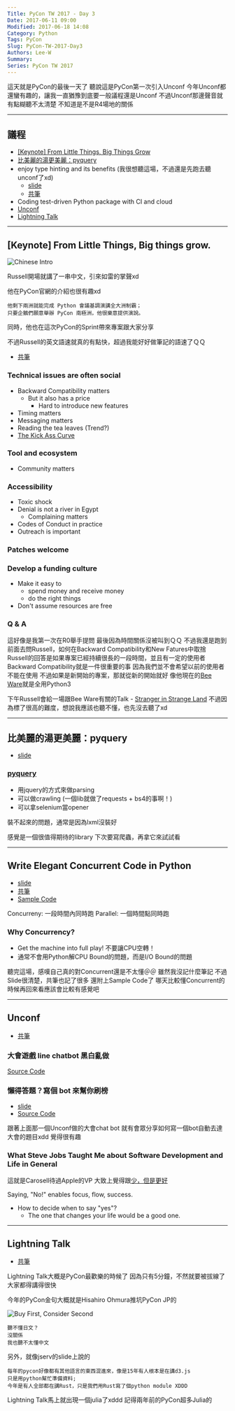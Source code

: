 ```yaml
---
Title: PyCon TW 2017 - Day 3
Date: 2017-06-11 09:00
Modified: 2017-06-18 14:08
Category: Python
Tags: PyCon
Slug: PyCon-TW-2017-Day3
Authors: Lee-W
Summary: 
Series: PyCon TW 2017
---
```


這天就是PyCon的最後一天了
聽說這是PyCon第一次引入Unconf
今年Unconf都還蠻有趣的，讓我一直猶豫到底要一般議程還是Unconf
不過Unconf那邊聲音就有點糊聽不太清楚
不知道是不是R4場地的關係

<!--more-->

---

## 議程

* [[Keynote] From Little Things, Big Things Grow](#1)
* [比美麗的湯更美麗：pyquery](#2)
* enjoy type hinting and its benefits (我很想聽這場，不過還是先跑去聽unconf了xd)
	* [slide](https://www.slideshare.net/masahitojp/the-benefits-of-type-hintss)
	* [共筆](https://hackfoldr.org/pycontw2017/https%253A%252F%252Fhackmd.io%252Fs%252FHkqR2Dvkb)
* Coding test-driven Python package with CI and cloud
* [Unconf](#5)
* [Lightning Talk](#6)

---

<a name='1'></a>
## [Keynote] From Little Things, Big things grow.

![Chinese Intro]({filename}/images/posts-image/2017-06-11-PyCon-TW-2017-Day3/1-Keynote-Chineses.png)

Russell開場就講了一串中文，引來如雷的掌聲xd

他在PyCon官網的介紹也很有趣xd
```
他剩下兩洲就能完成 Python 會議基調演講全大洲制霸；
只要企鵝們願意舉辦 PyCon 南極洲，他很樂意提供演說。
```
同時，他也在這次PyCon的Sprint帶來專案跟大家分享

不過Russell的英文語速就真的有點快，超過我能好好做筆記的語速了ＱＱ

- [共筆](https://hackfoldr.org/pycontw2017/https%253A%252F%252Fhackmd.io%252Fs%252FryvqnPv1-)


### Technical issues are often social
- Backward Compatibility matters
	- But it also has a price
		- Hard to introduce new features
- Timing matters
- Messaging matters
- Reading the tea leaves (Trend?)
- [The Kick Ass Curve](http://headrush.typepad.com/creating_passionate_users/2005/10/getting_users_p.html)

### Tool and ecosystem
- Community matters

### Accessibility
- Toxic shock
- Denial is not a river in Egypt
	- Complaining matters
- Codes of Conduct in practice
- Outreach is important

### Patches welcome

### Develop a funding culture
- Make it easy to
	- spend money and receive money
	- do the right things
- Don't assume resources are free

### Q & A
這好像是我第一次在R0舉手提問
最後因為時間關係沒被叫到ＱＱ
不過我還是跑到前面去問Russell，如何在Backward Compatibility和New Fatures中取捨
Russell的回答是如果專案已經持續很長的一段時間，並且有一定的使用者
Backward Compatibility就是一件很重要的事
因為我們並不會希望以前的使用者不能在使用
不過如果是新開始的專案，那就從新的開始就好
像他現在的[Bee Ware](https://pybee.org)就是全用Python3

下午Russell會給一場跟Bee Ware有關的Talk - [Stranger in Strange Land](https://hackmd.io/s/HkqR2Dvkb#1300-1345talk-stranger-in-a-strange-land)
不過因為標了很高的難度，想說我應該也聽不懂，也先沒去聽了xd

---

<a name='2'></a>
## 比美麗的湯更美麗：pyquery
- [slide](https://aji.tw/slides/pycon2017/#/)

### [pyquery](https://github.com/gawel/pyquery)
- 用jquery的方式來做parsing
- 可以做crawling (一個lib就做了requests + bs4的事啊！)
- 可以拿selenium當opener

裝不起來的問題，通常是因為lxml沒裝好

感覺是一個很值得期待的library
下次要寫爬蟲，再拿它來試試看

---

<a name='3'></a>
## Write Elegant Concurrent Code in Python
- [slide](https://speakerdeck.com/mosky/elegant-concurrency)
- [共筆](https://hackmd.io/s/HkqR2Dvkb#1115-1200-talk-write-elegant-concurrent-code-in-python)
- [Sample Code](https://github.com/moskytw/elegant-concurrency-lab)


Concurreny: 一段時間內同時跑
Parallel: 一個時間點同時跑

### Why Concurrency?
- Get the machine into full play! 不要讓CPU空轉！
- 通常不會用Python解CPU Bound的問題，而是I/O Bound的問題

聽完這場，感嘆自己真的對Concurrent還是不太懂＠＠
雖然我沒記什麼筆記
不過Slide很清楚，共筆也記了很多
還附上Sample Code了
哪天比較懂Concurrent的時候再回來看應該會比較有感覺吧

------
<a name='5'></a>
## Unconf
- [共筆](https://hackfoldr.org/pycontw2017/https%253A%252F%252Fhackmd.io%252Fs%252FrkMXWDTyb)

### 大會遊戲 line chatbot 黑白亂做
[Source Code](https://github.com/adrianliaw/quizbot-2017)

### 懶得答題？寫個 bot 來幫你刷榜
- [slide](https://github.com/aweimeow/PyConTW2017-UnConf-Slide)
- [Source Code](https://github.com/aweimeow/PyConTW2017-Quiz-Solver)

跟著上面那一個Unconf做的大會chat bot
就有會眾分享如何寫一個bot自動去達大會的題目xdd
覺得很有趣


###  What Steve Jobs Taught Me about Software Development and Life in General
這就是Carosell待過Apple的VP
大致上覺得跟[少，但是更好](http://lee-w.github.io/posts/book/2016/03/essentialism/#essentialism)

Saying, "No!" enables focus, flow, success.

- How to decide when to say "yes"?
	- The one that changes your life would be a good one. 

------

<a name='6'></a>

## Lightning Talk
- [共筆](https://hackfoldr.org/pycontw2017/https%253A%252F%252Fhackmd.io%252Fs%252FHJu2JvTyW)

Lightning Talk大概是PyCon最歡樂的時候了
因為只有5分鐘，不然就要被拔線了
大家都得講得很快

今年的PyCon金句大概就是Hisahiro Ohmura推坑PyCon JP的

![Buy First, Consider Second]({filename}/images/posts-image/2017-06-11-PyCon-TW-2017-Day3/2-buy-first.jpg)

```
聽不懂日文？
沒關係
我也聽不太懂中文
```

另外，就像jserv的slide上說的

```
每年的pycon好像都有其他語言的東西混進來，像是15年有人根本是在講d3.js
只是用python幫忙準備資料;
今年是有人全部都在講Rust，只是我們用Rust寫了個python module XDDD
```

Lightning Talk馬上就出現一個julia了xddd
記得兩年前的PyCon超多Julia的
